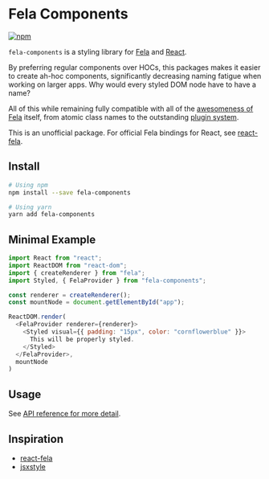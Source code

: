 # Fela Components

[![npm](https://img.shields.io/npm/v/fela-components.svg)](https://www.npmjs.com/package/fela-components)

`fela-components` is a styling library for [Fela](fela.js.org) and [React](https://facebook.github.io/react/).

By preferring regular components over HOCs, this packages makes it easier to create ah-hoc components, significantly decreasing naming fatigue when working on larger apps. Why would every styled DOM node have to have a name?

All of this while remaining fully compatible with all of the [awesomeness of Fela](http://fela.js.org/docs/introduction/Benefits.html) itself, from atomic class names to the outstanding [plugin system](http://fela.js.org/docs/advanced/Plugins.html).

This is an unofficial package. For official Fela bindings for React, see [react-fela](https://www.npmjs.com/package/react-fela).

## Install

```sh
# Using npm
npm install --save fela-components

# Using yarn
yarn add fela-components
```

## Minimal Example

```js
import React from "react";
import ReactDOM from "react-dom";
import { createRenderer } from "fela";
import Styled, { FelaProvider } from "fela-components";

const renderer = createRenderer();
const mountNode = document.getElementById("app");

ReactDOM.render(
  <FelaProvider renderer={renderer}>
    <Styled visual={{ padding: "15px", color: "cornflowerblue" }}>
      This will be properly styled.
    </Styled>
  </FelaProvider>,
  mountNode
)
```

## Usage

See [API reference for more detail](./docs/api-reference.md).


## Inspiration

- [react-fela](https://www.npmjs.com/package/react-fela)
- [jsxstyle](https://www.npmjs.com/package/jsxstyle)
